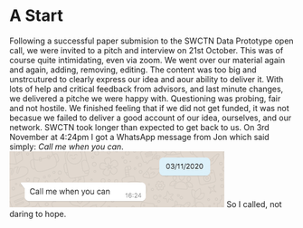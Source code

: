 # A Start

Following a successful paper submision to the SWCTN Data Prototype open call, we were invited to a pitch and interview on 21st October. This was of course quite intimidating, even via zoom. We went over our material again and again, adding, removing, editing. The content was too big and unstrcutured to clearly express our idea and aour ability to deliver it. With lots of help and critical feedback from advisors, and last minute changes, we delivered a pitche we were happy with. Questioning was probing, fair and not hostile. We finished feeling that if we did not get funded, it was not becasue we failed to deliver a good account of our idea, ourselves, and our network.
SWCTN took longer than expected to get back to us. On 3rd November at 4:24pm I got a WhatsApp message from Jon which said simply: _Call me when you can_.
![Call Me message on whatsapp](images/CallMe.png)
So I called, not daring to hope.
